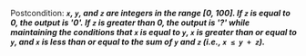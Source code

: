 Postcondition: ***`x`, `y`, and `z` are integers in the range [0, 100]. If `z` is equal to 0, the output is '0'. If `z` is greater than 0, the output is '?' while maintaining the conditions that `x` is equal to `y`, `x` is greater than or equal to `y`, and `x` is less than or equal to the sum of `y` and `z` (i.e., `x ≤ y + z`).***